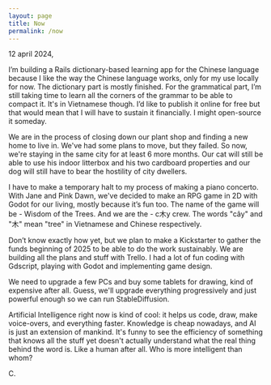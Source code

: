 ```yaml
---
layout: page
title: Now
permalink: /now
---
```


12 april 2024,

I’m building a Rails dictionary-based learning app for the Chinese language because I like the way the Chinese language works,
only for my use locally for now.
The dictionary part is mostly finished. For the grammatical part, I’m still  taking time to learn all the corners of the grammar to be able to compact it.
It's in Vietnamese though. I’d like to publish it online for free but that would mean that I will have to sustain it financially.
I might open-source it someday.

We are in the process of closing down our plant shop and finding a new home to live in.
We've had some plans to move, but they failed. So now, we're staying in the same city for at least 6 more months.
Our cat will still be able to use his indoor litterbox and his two cardboard properties and our dog will still have to bear the hostility of city dwellers.

I have to make a temporary halt to my process of making a piano concerto.
With Jane and Pink Dawn, we've decided to make an RPG game in 2D with Godot for our living, mostly because it’s fun too.
The name of the game will be - Wisdom of the Trees. And we are the - c木y crew. The words "cây" and "木" mean "tree" in Vietnamese and Chinese respectively.

Don’t know exactly how yet, but we plan to make a Kickstarter to gather the funds beginning of 2025 to be able to do the work sustainably.
We are building all the plans and stuff with Trello. I had a lot of fun coding with Gdscript, playing with Godot and implementing game design.

We need to upgrade a few PCs and buy some tablets for drawing, kind of expensive after all.
Guess, we'll upgrade everything progressively and just powerful enough so we can run StableDiffusion.

Artificial Intelligence right now is kind of cool: it helps us code, draw, make voice-overs, and everything faster.
Knowledge is cheap nowadays, and AI is just an extension of mankind. It's funny to see the efficiency of something that knows all the stuff yet doesn't actually understand what the real thing behind the word is. Like a human after all. Who is more intelligent than whom?

C.
